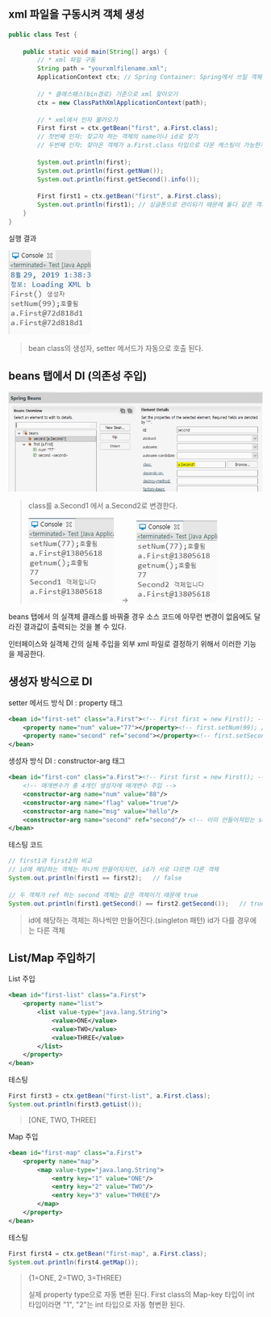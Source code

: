 ## xml 파일을 구동시켜 객체 생성
```java
public class Test {

	public static void main(String[] args) {
		// * xml 파일 구동
		String path = "yourxmlfilename.xml";
		ApplicationContext ctx;	// Spring Container: Spring에서 쓰일 객체관리자
		
		// * 클래스패스(bin경로) 기준으로 xml 찾아오기
		ctx = new ClassPathXmlApplicationContext(path);
		
		// * xml에서 인자 불러오기
		First first = ctx.getBean("first", a.First.class);
		// 첫번째 인자: 찾고자 하는 객체의 name이나 id로 찾기
		// 두번째 인자: 찾아온 객체가 a.First.class 타입으로 다운 캐스팅이 가능한지 물어보고 다운 캐스팅

		System.out.println(first);
		System.out.println(first.getNum());
		System.out.println(first.getSecond().info());		

		First first1 = ctx.getBean("first", a.First.class);
		System.out.println(first1);	// 싱글톤으로 관리되기 때문에 둘다 같은 객체를 참조하게 됨
	}
}
```

실행 결과

![result](https://github.com/ette9844/writing_md/blob/master/imgs/spring-bean-result.PNG?raw=true)
>bean class의 생성자, setter 메서드가 자동으로 호출 된다.

## beans 탭에서 DI (의존성 주입)
![injection](https://github.com/ette9844/writing_md/blob/master/imgs/spring-bean-injection.PNG?raw=true)
>class를 a.Second1 에서 a.Second2로 변경한다.
>
>![result1](https://github.com/ette9844/writing_md/blob/master/imgs/spring-bean-result1.PNG?raw=true)  &nbsp;&nbsp;&nbsp;→ &nbsp;&nbsp;&nbsp;![result2](https://github.com/ette9844/writing_md/blob/master/imgs/spring-bean-result2.PNG?raw=true)

beans 탭에서 의 실객체 클래스를 바꿔줄 경우 소스 코드에 아무런 변경이 없음에도 달라진 결과값이 출력되는 것을 볼 수 있다.

인터페이스와 실객체 간의 실체 주입을 외부 xml 파일로 결정하기 위해서 이러한 기능을 제공한다.

## 생성자 방식으로 DI 

setter 메서드 방식 DI : property 태그
```xml
<bean id="first-set" class="a.First"><!-- First first = new First(); -->
	<property name="num" value="77"></property><!-- first.setNum(99); //값 주입 -->
	<property name="second" ref="second"></property><!-- first.setSecond(second); -->
</bean>
```

생성자 방식 DI : constructor-arg 태그
```xml
<bean id="first-con" class="a.First"><!-- First first = new First(); -->
	<!-- 매개변수가 총 4개인 생성자에 매개변수 주입 -->
	<constructor-arg name="num" value="88"/>
	<constructor-arg name="flag" value="true"/>
	<constructor-arg name="msg" value="hello"/>
	<constructor-arg name="second" ref="second"/> <!-- 이미 만들어져있는 second 객체 사용: ref -->
</bean>
```

테스팅 코드

```java
// first1과 first2의 비교
// id에 해당하는 객체는 하나씩 만들어지지만, id가 서로 다르면 다른 객체
System.out.println(first1 == first2); 	// false
		
// 두 객체가 ref 하는 second 객체는 같은 객체이기 때문에 true
System.out.println(first1.getSecond() == first2.getSecond()); 	// true
```
>id에 해당하는 객체는 하나씩만 만들어진다.(singleton 패턴)
>id가 다를 경우에는 다른 객체

## List/Map 주입하기
List 주입
```xml
<bean id="first-list" class="a.First">
	<property name="list">
		<list value-type="java.lang.String">
			<value>ONE</value>
			<value>TWO</value>
			<value>THREE</value>
		</list>
	</property>
</bean>
```
테스팅
```java
First first3 = ctx.getBean("first-list", a.First.class);
System.out.println(first3.getList());
```
>[ONE, TWO, THREE]

Map 주입
```xml
<bean id="first-map" class="a.First">
	<property name="map">
		<map value-type="java.lang.String">
			<entry key="1" value="ONE"/>
			<entry key="2" value="TWO"/>
			<entry key="3" value="THREE"/>
		</map>
	</property>
</bean>
```
테스팅
```java
First first4 = ctx.getBean("first-map", a.First.class);
System.out.println(first4.getMap());
```
>{1=ONE, 2=TWO, 3=THREE}
>
>실제 property type으로 자동 변환 된다.
>First class의 Map-key 타입이 int 타입이라면 "1", "2"는 int 타입으로 자동 형변환 된다.
<!--stackedit_data:
eyJoaXN0b3J5IjpbLTE5NzkwNDgyMiwtMTIwOTQzMDA1N119
-->